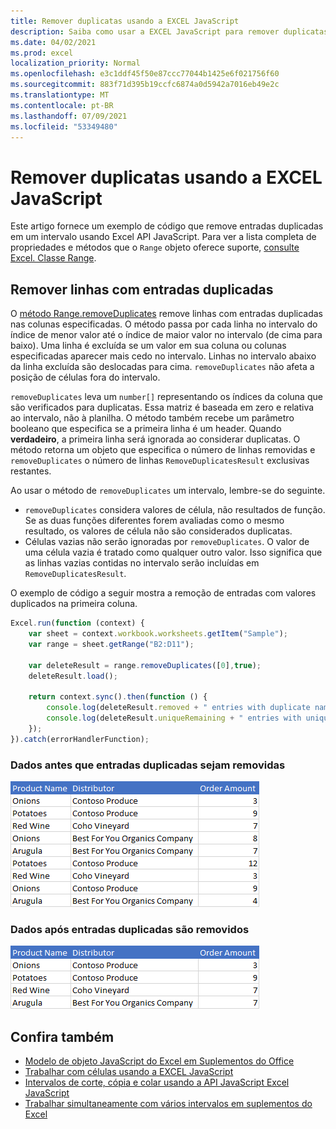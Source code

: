 ```yaml
---
title: Remover duplicatas usando a EXCEL JavaScript
description: Saiba como usar a EXCEL JavaScript para remover duplicatas.
ms.date: 04/02/2021
ms.prod: excel
localization_priority: Normal
ms.openlocfilehash: e3c1ddf45f50e87ccc77044b1425e6f021756f60
ms.sourcegitcommit: 883f71d395b19ccfc6874a0d5942a7016eb49e2c
ms.translationtype: MT
ms.contentlocale: pt-BR
ms.lasthandoff: 07/09/2021
ms.locfileid: "53349480"
---
```

# <a name="remove-duplicates-using-the-excel-javascript-api"></a>Remover duplicatas usando a EXCEL JavaScript

Este artigo fornece um exemplo de código que remove entradas duplicadas em um intervalo usando Excel API JavaScript. Para ver a lista completa de propriedades e métodos que o `Range` objeto oferece suporte, [consulte Excel. Classe Range](/javascript/api/excel/excel.range).

## <a name="remove-rows-with-duplicate-entries"></a>Remover linhas com entradas duplicadas

O [método Range.removeDuplicates](/javascript/api/excel/excel.range#removeduplicates-columns--includesheader-) remove linhas com entradas duplicadas nas colunas especificadas. O método passa por cada linha no intervalo do índice de menor valor até o índice de maior valor no intervalo (de cima para baixo). Uma linha é excluída se um valor em sua coluna ou colunas especificadas aparecer mais cedo no intervalo. Linhas no intervalo abaixo da linha excluída são deslocadas para cima. `removeDuplicates` não afeta a posição de células fora do intervalo.

`removeDuplicates` leva um `number[]` representando os índices da coluna que são verificados para duplicatas. Essa matriz é baseada em zero e relativa ao intervalo, não à planilha. O método também recebe um parâmetro booleano que especifica se a primeira linha é um header. Quando **verdadeiro**, a primeira linha será ignorada ao considerar duplicatas. O método retorna um objeto que especifica o número de linhas removidas e `removeDuplicates` o número de linhas `RemoveDuplicatesResult` exclusivas restantes.

Ao usar o método de `removeDuplicates` um intervalo, lembre-se do seguinte.

- `removeDuplicates` considera valores de célula, não resultados de função. Se as duas funções diferentes forem avaliadas como o mesmo resultado, os valores de célula não são considerados duplicatas.
- Células vazias não serão ignoradas por `removeDuplicates`. O valor de uma célula vazia é tratado como qualquer outro valor. Isso significa que as linhas vazias contidas no intervalo serão incluídas em `RemoveDuplicatesResult`.

O exemplo de código a seguir mostra a remoção de entradas com valores duplicados na primeira coluna.

```js
Excel.run(function (context) {
    var sheet = context.workbook.worksheets.getItem("Sample");
    var range = sheet.getRange("B2:D11");

    var deleteResult = range.removeDuplicates([0],true);
    deleteResult.load();

    return context.sync().then(function () {
        console.log(deleteResult.removed + " entries with duplicate names removed.");
        console.log(deleteResult.uniqueRemaining + " entries with unique names remain in the range.");
    });
}).catch(errorHandlerFunction);
```

### <a name="data-before-duplicate-entries-are-removed"></a>Dados antes que entradas duplicadas sejam removidas

![Dados em Excel antes que o método remove duplicatas do intervalo tenha sido executado.](../images/excel-ranges-remove-duplicates-before.png)

### <a name="data-after-duplicate-entries-are-removed"></a>Dados após entradas duplicadas são removidos

![Dados em Excel após a executar o método remove duplicates do intervalo.](../images/excel-ranges-remove-duplicates-after.png)

## <a name="see-also"></a>Confira também

- [Modelo de objeto JavaScript do Excel em Suplementos do Office](excel-add-ins-core-concepts.md)
- [Trabalhar com células usando a EXCEL JavaScript](excel-add-ins-cells.md)
- [Intervalos de corte, cópia e colar usando a API JavaScript Excel JavaScript](excel-add-ins-ranges-cut-copy-paste.md)
- [Trabalhar simultaneamente com vários intervalos em suplementos do Excel](excel-add-ins-multiple-ranges.md)
